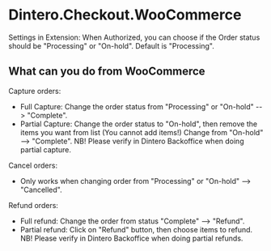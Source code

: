# Dintero.Checkout.WooCommerce


Settings in Extension:
When Authorized, you can choose if the Order status should be "Processing" or "On-hold". Default is "Processing". 



## What can you do from WooCommerce

Capture orders:
- Full Capture: Change the order status from "Processing" or "On-hold" --> "Complete". 
- Partial Capture: Change the order status to "On-hold", then remove the items you want from list (You cannot add items!) Change from "On-hold" --> "Complete". 
NB! Please verify in Dintero Backoffice when doing partial capture. 

Cancel orders:
- Only works when changing order from "Processing" or "On-hold" --> "Cancelled". 


Refund orders:
- Full refund: Change the order from status "Complete" --> "Refund". 
- Partial refund: Click on "Refund" button, then choose items to refund.
NB! Please verify in Dintero Backoffice when doing partial refunds. 




